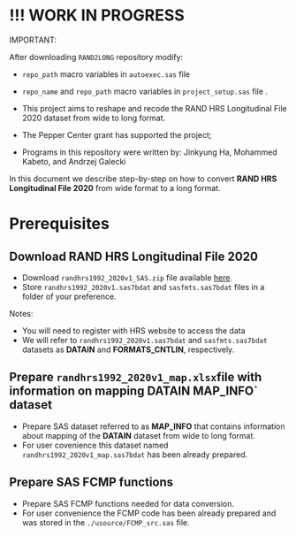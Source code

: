 # !!! WORK IN PROGRESS

IMPORTANT: 

After downloading `RAND2LONG` repository modify:

* `repo_path` macro variables in `autoexec.sas` file
* `repo_name` and `repo_path` macro variables in `project_setup.sas` file  .

* This project aims to reshape and recode the RAND HRS Longitudinal File 2020 dataset from wide to long format.
  
* The Pepper Center grant has supported the project;

* Programs in this repository were written by:  Jinkyung Ha, Mohammed Kabeto, and Andrzej Galecki 

In this document we describe step-by-step on how to convert **RAND HRS Longitudinal File 2020** from wide format to a long format.

# Prerequisites

##  Download RAND HRS Longitudinal File 2020
 
* Download `randhrs1992_2020v1_SAS.zip` file available 
[here](https://hrsdata.isr.umich.edu/data-products/rand-hrs-longitudinal-file-2020). 
* Store `randhrs1992_2020v1.sas7bdat` and `sasfmts.sas7bdat` files in a folder of your preference.

Notes: 

* You will need to register with HRS website to access the data
* We will refer to `randhrs1992_2020v1.sas7bdat` and `sasfmts.sas7bdat` datasets
as **DATAIN** and **FORMATS_CNTLIN**, respectively.


## Prepare `randhrs1992_2020v1_map.xlsx`file with information on mapping **DATAIN** MAP_INFO` dataset

* Prepare SAS dataset referred to as **MAP_INFO** that contains information about mapping of the **DATAIN** dataset from wide to long format.
* For user covenience this dataset named `randhrs1992_2020v1_map.sas7bdat` has been already prepared.

## Prepare SAS FCMP functions

* Prepare SAS FCMP functions needed for data conversion.
* For user convenience the FCMP code  has been already prepared and was stored in  the `./usource/FCMP_src.sas` file.



